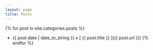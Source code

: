 ```yaml
---
layout: page
title: Posts
---
```


{% for post in site.categories.posts %}
  * {{ post.date | date_to_string }} &raquo; [ {{ post.title }} ]({{ post.url }})
{% endfor %}
